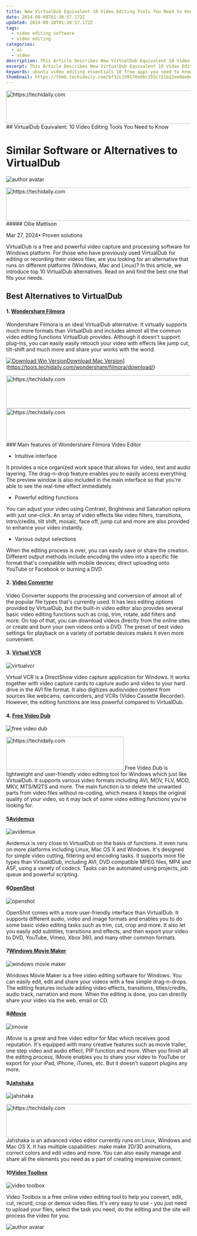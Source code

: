 ```yaml
---
title: New VirtualDub Equivalent 10 Video Editing Tools You Need to Know
date: 2024-09-09T01:38:57.172Z
updated: 2024-09-10T01:38:57.172Z
tags: 
  - video editing software
  - video editing
categories: 
  - ai
  - video
description: This Article Describes New VirtualDub Equivalent 10 Video Editing Tools You Need to Know
excerpt: This Article Describes New VirtualDub Equivalent 10 Video Editing Tools You Need to Know
keywords: ubuntu video editing essentials 10 free apps you need to know,top video editing tools you need to know,no cost vob video editing top 5 tools you need,virtualdub equivalent 10 video editing tools you need to know,unleash your creativity 10 video editing tools you need to know,10 essential video editor apps you need to know,s top free webm video editing tools you need to know
thumbnail: https://thmb.techidaily.com/bf32c159170edbc355c721b22ee8ee6c67dda36feed408fdb0ec7f3ca8b4ddc2.jpg
---
```


<!-- affiliate ads begin -->
<a href="https://ephamedtechinc.pxf.io/c/5597632/2120865/26400?prodsku=mercury" target="_top" id="2120865">
  <img src="//a.impactradius-go.com/display-ad/26400-2120865" border="0" alt="https://techidaily.com" width="728" height="90"/>
</a>
<img height="0" width="0" src="https://ephamedtechinc.pxf.io/i/5597632/2120865/26400?prodsku=mercury" style="position:absolute;visibility:hidden;" border="0" />
<!-- affiliate ads end -->
## VirtualDub Equivalent: 10 Video Editing Tools You Need to Know

# Similar Software or Alternatives to VirtualDub

![author avatar](https://images.wondershare.com/filmora/article-images/ollie-mattison.jpg)

<!-- affiliate ads begin -->
<a href="https://ephamedtechinc.pxf.io/c/5597632/2137209/26400" target="_top" id="2137209">
  <img src="//a.impactradius-go.com/display-ad/26400-2137209" border="0" alt="https://techidaily.com" width="728" height="90"/>
</a>
<img height="0" width="0" src="https://ephamedtechinc.pxf.io/i/5597632/2137209/26400" style="position:absolute;visibility:hidden;" border="0" />
<!-- affiliate ads end -->
##### Ollie Mattison

 Mar 27, 2024• Proven solutions

 VirtualDub is a free and powerful video capture and processing software for Windows platform. For those who have previously used VirtualDub for editing or recording their videos files, are you looking for an alternative that runs on different platforms (Windows, Mac and Linux)? In this article, we introduce top 10 VirtualDub alternatives. Read on and find the best one that fits your needs.

## Best Alternatives to VirtualDub

#### 1\. [Wondershare Filmora](https://tools.techidaily.com/wondershare/filmora/download/)

 Wondershare Filmora is an ideal VirtualDub alternative. It virtually supports much more formats than VirtualDub and includes almost all the common video editing functions VirtualDub provides. Although it doesn't support plug-ins, you can easily easily retouch your video with effects like jump cut, tilt-shift and much more and share your works with the world.

[![Download Win Version](https://images.wondershare.com/filmora/guide/download-btn-win.jpg)](https://tools.techidaily.com/wondershare/filmora/download/)[Download Mac Version](https://images.wondershare.com/filmora/guide/download-btn-mac.jpg)](https://tools.techidaily.com/wondershare/filmora/download/)

<!-- affiliate ads begin -->
<a href="https://unicoeye.pxf.io/c/5597632/2134237/18498" target="_top" id="2134237">
  <img src="//a.impactradius-go.com/display-ad/18498-2134237" border="0" alt="https://techidaily.com" width="728" height="90"/>
</a>
<img height="0" width="0" src="https://unicoeye.pxf.io/i/5597632/2134237/18498" style="position:absolute;visibility:hidden;" border="0" />
<!-- affiliate ads end -->
<!-- affiliate ads begin -->
<a href="https://ephamedtechinc.pxf.io/c/5597632/2137229/26400" target="_top" id="2137229">
  <img src="//a.impactradius-go.com/display-ad/26400-2137229" border="0" alt="https://techidaily.com" width="728" height="90"/>
</a>
<img height="0" width="0" src="https://ephamedtechinc.pxf.io/i/5597632/2137229/26400" style="position:absolute;visibility:hidden;" border="0" />
<!-- affiliate ads end -->
### Main features of Wondershare Filmora Video Editor

* Intuitive interface

 It provides a nice organized work space that allows for video, text and audio layering. The drag-n-drop feature enables you to easily access everything. The preview window is also included in the main interface so that you're able to see the real-time effect immediately.

* Powerful editing functions

 You can adjust your video using Contrast, Brightness and Saturation options with just one-click. An array of video effects like video filters, transitions, intro/credits, tilt shift, mosaic, face off, jump cut and more are also provided to enhance your video instantly.

* Various output selections

 When the editing process is over, you can easily save or share the creation. Different output methods include encoding the video into a specific file format that's compatible with mobile devices; direct uploading onto YouTube or Facebook or burning a DVD

#### 2\. [Video Converter](https://tools.techidaily.com/wondershare/videoconverter/download/)

 Video Converter supports the processing and conversion of almost all of the popular file types that's currently used. It has less editing options provided by VirtualDub, but the built-in video editor also provides several basic video editing functions such as crop, trim, rotate, add filters and more. On top of that, you can download videos directly from the online sites or create and burn your own videos onto a DVD. The preset of best video settings for playback on a variety of portable devices makes it even more convenient.

#### 3\. [Virtual VCR](http://sourceforge.net/projects/virtualvcr/?source=directory)

![virtualvcr](https://images.wondershare.com/images/multimedia/video-editor/virtualvcr.gif "virtualvcr")

 Virtual VCR is a DirectShow video capture application for Windows. It works together with video capture cards to capture audio and video to your hard drive in the AVI file format. It also digitizes audio/video content from sources like webcams, camcorders, and VCRs (Video Cassette Recorder). However, the editing functions are less powerful compared to VirtualDub.

#### 4\. [Free Video Dub](http://www.dvdvideosoft.com/products/dvd/Free-Video-Dub.htm)

![free video dub](https://images.wondershare.com/images/multimedia/video-editor/videodub.jpg "free video dub")

<!-- affiliate ads begin -->
<a href="https://aligracehair.sjv.io/c/5597632/2115933/19272" target="_top" id="2115933">
  <img src="//a.impactradius-go.com/display-ad/19272-2115933" border="0" alt="https://techidaily.com" width="320" height="90"/>
</a>
<img height="0" width="0" src="https://aligracehair.sjv.io/i/5597632/2115933/19272" style="position:absolute;visibility:hidden;" border="0" />
<!-- affiliate ads end -->
 Free Video Dub is lightweight and user-friendly video editing tool for Windows which just like VirtualDub. It supports various video formats including AVI, MOV, FLV, MOD, MKV, MTS/M2TS and more. The main function is to delete the unwanted parts from video files without re-coding, which means it keeps the original quality of your video, so it may lack of some video editing functions you're looking for.

#### 5[Avidemux](http://fixounet.free.fr/avidemux/)

![avidemux](https://images.wondershare.com/topic/video-editing/avidemux.jpg "avidemux")

 Avidemux is very close to VirtualDub on the basis of functions. It even runs on more platforms including Linux, Mac OS X and Windows. It's designed for simple video cutting, filtering and encoding tasks. It supports more file types than VirtualdDub, including AVI, DVD compatible MPEG files, MP4 and ASF, using a variety of codecs. Tasks can be automated using projects, job queue and powerful scripting.

#### 6[OpenShot](http://www.openshot.org/)

![openshot](https://images.wondershare.com/images/multimedia/video-editor/openshoot.png "openshot")

 OpenShot comes with a more user-friendly interface than VirtualDub. It supports different audio, video and image formats and enables you to do some basic video editing tasks such as trim, cut, crop and more. It also let you easily add subtitles, transitions and effects, and then export your video to DVD, YouTube, Vimeo, Xbox 360, and many other common formats.

#### 7[Windows Movie Maker](https://windows-movie-maker.en.softonic.com/)

![windows movie maker](https://images.wondershare.com/topic/video-editing/windows-movie-maker.jpg "windows movie maker")

 Windows Movie Maker is a free video editing software for Windows. You can easily edit, edit and share your videos with a few simple drag-n-drops. The editing features include adding video effects, transitions, titles/credits, audio track, narration and more. When the editing is done, you can directly share your video via the web, email or CD.

#### 8[iMovie](http://www.apple.com/mac/imovie/)

![imovie](https://images.wondershare.com/topic/video-editing/imovie.jpg "imovie")

 iMovie is a great and free video editor for Mac which receives good reputation. It's equipped with many creative features such as movie trailer, one step video and audio effect, PIP function and more. When you finish all the editing process, iMovie enables you to share your video to YouTube or export for your iPad, iPhone, iTunes, etc. But it doesn't support plugins any more.

#### 9[Jahshaka](http://www.jahshaka.com/)

![jahshaka](https://images.wondershare.com/topic/video-editing/jashaka.jpg "jahshaka")

<!-- affiliate ads begin -->
<a href="https://aligracehair.sjv.io/c/5597632/2115951/19272" target="_top" id="2115951">
  <img src="//a.impactradius-go.com/display-ad/19272-2115951" border="0" alt="https://techidaily.com" width="728" height="90"/>
</a>
<img height="0" width="0" src="https://aligracehair.sjv.io/i/5597632/2115951/19272" style="position:absolute;visibility:hidden;" border="0" />
<!-- affiliate ads end -->
 Jahshaka is an advanced video editor currently runs on Linux, Windows and Mac OS X. It has multiple capabilities: make make 2D/3D animations, correct colors and edit video and more. You can also easily manage and share all the elements you need as a part of creating impressive content.

#### 10[Video Toolbox](http://www.videotoolbox.com/)

![video toolbox](https://images.wondershare.com/images/multimedia/video-editor/video-toolbox-2.jpg "video toolbox")

 Video Toolbox is a free online video editing tool to help you convert, edit, cut, record, crop or demux video files. It's very easy to use - you just need to upload your files, select the task you need, do the editing and the site will process the video for you.

![author avatar](https://images.wondershare.com/filmora/article-images/ollie-mattison.jpg)

<!-- affiliate ads begin -->
<span id="1424528">
					<video width="864" height="1536" style="cursor:pointer"
           poster="//a.impactradius-go.com/display-clicktoplayimage/1424528.png"
           onclick="if(!this.playClicked){this.play();this.setAttribute('controls',true);this.playClicked=true;}">
	   <source src="//a.impactradius-go.com/display-ad/16446-1424528">
	   <img src="//a.impactradius-go.com/display-clicktoplayimage/1424528.png" style="border: none; height: 100%; width: 100%; object-fit: contain">
	</video>
	<div style="width:540px;text-align:center"><a href="javascript:window.open(decodeURIComponent('https%3A%2F%2Flaganoo.pxf.io%2Fc%2F5597632%2F1424528%2F16446'), '_blank');void(0);">Click here</a></div>
</span>
<img height="0" width="0" src="https://imp.pxf.io/i/5597632/1424528/16446" style="position:absolute;visibility:hidden;" border="0" />
<!-- affiliate ads end -->
Ollie Mattison

Ollie Mattison is a writer and a lover of all things video.

Follow @Ollie Mattison

<span class="atpl-alsoreadstyle">Also read:</span>
<div><ul>
<li><a href="https://youtube-webster.techidaily.com/rand-yourself-differently-strategies-for-finding-uncommon-names-for-2024/"><u>[New] Brand Yourself Differently  Strategies for Finding Uncommon Names for 2024</u></a></li>
<li><a href="https://youtube-clips.techidaily.com/new-capturing-attention-from-content-creation-to-commerce/"><u>[New] Capturing Attention  From Content Creation to Commerce</u></a></li>
<li><a href="https://vp-tips.techidaily.com/new-in-2024-how-to-use-leading-lines-in-photography-for-iphone-photos/"><u>[New] In 2024, How to Use Leading Lines in Photography for iPhone Photos</u></a></li>
<li><a href="https://extra-support.techidaily.com/new-sharpfocusx7-size-your-photography-right/"><u>[New] SharpFocusX7  Size Your Photography Right</u></a></li>
<li><a href="https://vp-tips.techidaily.com/updated-5-ways-to-transfer-files-to-your-computer-for-2024/"><u>[Updated] 5 Ways To Transfer Files To Your Computer for 2024</u></a></li>
<li><a href="https://on-screen-recording.techidaily.com/updated-pixelplay-review-system-for-2024/"><u>[Updated] PixelPlay Review System for 2024</u></a></li>
<li><a href="https://digital-screen-recording.techidaily.com/2024-approved-chorus-chamber-capture-save-and-analyze-sound/"><u>2024 Approved  Chorus Chamber  Capture, Save & Analyze Sound</u></a></li>
<li><a href="https://extra-tips.techidaily.com/2024-approved-converging-computer-visuals-flawlessly/"><u>2024 Approved  Converging Computer Visuals Flawlessly</u></a></li>
<li><a href="https://fox-helps.techidaily.com/all-encompassing-review-djis-inspire-1-drone-for-2024/"><u>All-Encompassing Review  DJI's Inspire 1 Drone for 2024</u></a></li>
<li><a href="https://extra-resources.techidaily.com/get-creative-a-comprehensive-guide-to-the-best-free-slideshow-patterns/"><u>Get Creative  A Comprehensive Guide to the Best Free Slideshow Patterns</u></a></li>
<li><a href="https://hardware-updates.techidaily.com/1722974469112-get-the-newest-hp-officejet-pro-8720-windows-driver-software-free-of-charge/"><u>Get the Newest HP Officejet Pro 8720 Windows Driver Software Free of Charge</u></a></li>
<li><a href="https://android-transfer.techidaily.com/how-to-transfer-photos-from-vivo-s18-to-new-android-drfone-by-drfone-transfer-from-android-transfer-from-android/"><u>How to Transfer Photos from Vivo S18 to New Android? | Dr.fone</u></a></li>
<li><a href="https://apple-account.techidaily.com/how-to-unlock-apple-id-on-your-apple-iphone-11-pro-max-without-security-questions-by-drfone-ios/"><u>How to Unlock Apple ID On your Apple iPhone 11 Pro Max without Security Questions?</u></a></li>
<li><a href="https://sim-unlock.techidaily.com/how-to-unlock-cricket-iphone-13-pro-for-free-by-drfone-ios/"><u>How To Unlock Cricket iPhone 13 Pro for Free</u></a></li>
<li><a href="https://fox-blue.techidaily.com/in-2024-finding-the-right-free-srt-translation-for-you-our-8-picks/"><u>In 2024, Finding the Right FREE SRT Translation for You – Our #8 Picks</u></a></li>
<li><a href="https://extra-skills.techidaily.com/in-2024-metaverse-odyssey-10-sci-fi-movies-that-redefine-reality/"><u>In 2024, Metaverse Odyssey  10 Sci-Fi Movies that Redefine Reality</u></a></li>
<li><a href="https://audio-shaping.techidaily.com/mastering-the-art-of-downloading-podcast-episodes-on-laptops-and-desktops/"><u>Mastering the Art of Downloading Podcast Episodes on Laptops and Desktops</u></a></li>
<li><a href="https://media-tips.techidaily.com/mastering-video-edits-a-comprehensive-tutorial-on-using-virtualdub-for-mp4-files/"><u>Mastering Video Edits: A Comprehensive Tutorial on Using VirtualDub for MP4 Files</u></a></li>
<li><a href="https://video-content-creator.techidaily.com/new-top-5-free-video-compression-apps-for-ios-devices-for-2024/"><u>New Top 5 Free Video Compression Apps for iOS Devices for 2024</u></a></li>
<li><a href="https://video-content-creator.techidaily.com/new-unlocking-fcpx-potential-a-deep-dive-into-xml-files/"><u>New Unlocking FCPX Potential A Deep Dive Into XML Files</u></a></li>
<li><a href="https://video-content-creator.techidaily.com/new-unlocking-the-power-of-color-in-final-cut-pro-for-2024/"><u>New Unlocking the Power of Color in Final Cut Pro for 2024</u></a></li>
<li><a href="https://video-content-creator.techidaily.com/new-venture-beyond-final-cut-pro-x-10-impressive-video-editing-software-alternatives-for-2024/"><u>New Venture Beyond Final Cut Pro X 10 Impressive Video Editing Software Alternatives for 2024</u></a></li>
<li><a href="https://video-content-creator.techidaily.com/new-video-metadata-editing-on-mac-made-simple-8-top-rated-options-for-2024/"><u>New Video Metadata Editing on Mac Made Simple 8 Top-Rated Options for 2024</u></a></li>
<li><a href="https://video-content-creator.techidaily.com/new-why-final-cut-pro-beats-final-cut-express-for-2024/"><u>New Why Final Cut Pro Beats Final Cut Express for 2024</u></a></li>
<li><a href="https://video-content-creator.techidaily.com/no-watermark-video-merger-tools-our-top-7-picks-for-2024/"><u>No-Watermark Video Merger Tools Our Top 7 Picks for 2024</u></a></li>
<li><a href="https://facebook-video-recording.techidaily.com/pcandroid-friendly-methods-to-post-videos-on-facebook-successfully-for-2024/"><u>PC/Android-Friendly Methods to Post Videos on Facebook Successfully for 2024</u></a></li>
<li><a href="https://video-content-creator.techidaily.com/professional-animation-software-8-best-creator-for-mac-and-windows-for-2024/"><u>Professional Animation Software 8 Best Creator for Mac and Windows for 2024</u></a></li>
<li><a href="https://video-content-creator.techidaily.com/s-most-popular-video-animation-apps-for-android-iphone-and-ipad-for-2024/"><u>S Most Popular Video Animation Apps for Android, iPhone, and iPad for 2024</u></a></li>
<li><a href="https://video-content-creator.techidaily.com/the-ultimate-list-10-best-cartoon-video-editing-apps-for-2024/"><u>The Ultimate List 10 Best Cartoon Video Editing Apps for 2024</u></a></li>
<li><a href="https://video-content-creator.techidaily.com/the-ultimate-vlog-editors-guide-free-and-paid-software-for-every-platform-for-2024/"><u>The Ultimate Vlog Editors Guide Free and Paid Software for Every Platform for 2024</u></a></li>
<li><a href="https://some-skills.techidaily.com/tips-for-embedding-time-stamps-in-youtube-clips-for-2024/"><u>Tips for Embedding Time Stamps in YouTube Clips for 2024</u></a></li>
<li><a href="https://video-content-creator.techidaily.com/updated-2024-approved-editing-nikon-videos-a-comprehensive-guide-to-software-and-techniques/"><u>Updated 2024 Approved Editing Nikon Videos A Comprehensive Guide to Software and Techniques</u></a></li>
<li><a href="https://video-content-creator.techidaily.com/updated-2024-approved-free-mov-video-stitching-software-top-5-choices/"><u>Updated 2024 Approved Free MOV Video Stitching Software Top 5 Choices</u></a></li>
<li><a href="https://video-content-creator.techidaily.com/updated-2024-approved-get-moving-how-to-accelerate-video-playback-in-quicktime-player/"><u>Updated 2024 Approved Get Moving How to Accelerate Video Playback in QuickTime Player</u></a></li>
<li><a href="https://video-content-creator.techidaily.com/updated-2024-approved-get-the-most-out-of-your-gopro-mac-video-editing-essentials/"><u>Updated 2024 Approved Get the Most Out of Your GoPro Mac Video Editing Essentials</u></a></li>
<li><a href="https://video-content-creator.techidaily.com/updated-2024-approved-split-your-mpeg-videos-with-ease-5-free-tools-you-need-to-try/"><u>Updated 2024 Approved Split Your MPEG Videos with Ease 5 Free Tools You Need to Try</u></a></li>
<li><a href="https://video-content-creator.techidaily.com/updated-2024-approved-the-best-video-editing-software-for-mac-besides-pinnacle-studio/"><u>Updated 2024 Approved The Best Video Editing Software for Mac (Besides Pinnacle Studio)</u></a></li>
<li><a href="https://video-content-creator.techidaily.com/updated-editing-like-a-pro-a-comprehensive-online-video-guide-for-2024/"><u>Updated Editing Like a Pro A Comprehensive Online Video Guide for 2024</u></a></li>
<li><a href="https://video-content-creator.techidaily.com/updated-filmora-discount-code-finder-explore-the-best-deals-for-2024/"><u>Updated Filmora Discount Code Finder Explore the Best Deals for 2024</u></a></li>
<li><a href="https://video-content-creator.techidaily.com/updated-green-screen-magic-in-fcp-x-a-beginners-guide-to-chroma-keying-for-2024/"><u>Updated Green Screen Magic in FCP X A Beginners Guide to Chroma Keying for 2024</u></a></li>
<li><a href="https://video-content-creator.techidaily.com/updated-in-2024-best-free-video-orientation-correction-tools-for-iphone/"><u>Updated In 2024, Best Free Video Orientation Correction Tools for iPhone</u></a></li>
<li><a href="https://video-content-creator.techidaily.com/updated-in-2024-best-free-video-reducers-for-iphone-and-ipad-top-5-picks/"><u>Updated In 2024, Best Free Video Reducers for iPhone and iPad Top 5 Picks</u></a></li>
<li><a href="https://video-content-creator.techidaily.com/updated-in-2024-beyond-gopro-studio-best-video-editing-software-for-gopro-footage/"><u>Updated In 2024, Beyond GoPro Studio Best Video Editing Software for GoPro Footage</u></a></li>
<li><a href="https://video-content-creator.techidaily.com/updated-in-2024-countdown-magic-in-fcpx-a-3-step-tutorial-for-beginners/"><u>Updated In 2024, Countdown Magic in FCPX A 3-Step Tutorial for Beginners</u></a></li>
<li><a href="https://video-content-creator.techidaily.com/updated-make-your-memories-shine-a-final-cut-pro-slideshow-creation-guide/"><u>Updated Make Your Memories Shine A Final Cut Pro Slideshow Creation Guide</u></a></li>
<li><a href="https://video-content-creator.techidaily.com/updated-new-to-cartoon-making-here-are-the-top-10-tools-to-get-you-started/"><u>Updated New to Cartoon Making? Here Are the Top 10 Tools to Get You Started</u></a></li>
<li><a href="https://video-content-creator.techidaily.com/updated-no-watermark-video-merger-software-top-7-picks/"><u>Updated No-Watermark Video Merger Software Top 7 Picks</u></a></li>
<li><a href="https://video-content-creator.techidaily.com/updated-produce-professional-looking-videos-with-fcpx-stabilization-tools/"><u>Updated Produce Professional-Looking Videos with FCPX Stabilization Tools</u></a></li>
<li><a href="https://video-content-creator.techidaily.com/updated-reset-and-refresh-fixing-common-issues-in-final-cut-pro-x-for-2024/"><u>Updated Reset and Refresh Fixing Common Issues in Final Cut Pro X for 2024</u></a></li>
<li><a href="https://video-content-creator.techidaily.com/updated-the-ultimate-guide-to-alternatives-to-gopro-studio-for-video-editing-for-2024/"><u>Updated The Ultimate Guide to Alternatives to GoPro Studio for Video Editing for 2024</u></a></li>
<li><a href="https://video-content-creator.techidaily.com/updated-time-lapse-mastery-top-video-editing-software-free-and-paid/"><u>Updated Time-Lapse Mastery Top Video Editing Software (Free & Paid)</u></a></li>
<li><a href="https://video-content-creator.techidaily.com/updated-what-software-does-youtube-vloggers-use-and-what-is-the-best-free-video-editing-software-for-vlogger-beginners-in-this-article-youll-find-5-best-vlo/"><u>Updated What Software Does YouTube Vloggers Use? And What Is the Best Free Video Editing Software for Vlogger Beginners? In This Article, Youll Find 5 Best Vlog Video Editing Software. You Can Now Choose Th for 2024</u></a></li>
</ul></div>

<ins class="adsbygoogle"
      style="display:block"
      data-ad-client="ca-pub-7571918770474297"
      data-ad-slot="8358498916"
      data-ad-format="auto"
      data-full-width-responsive="true"></ins>